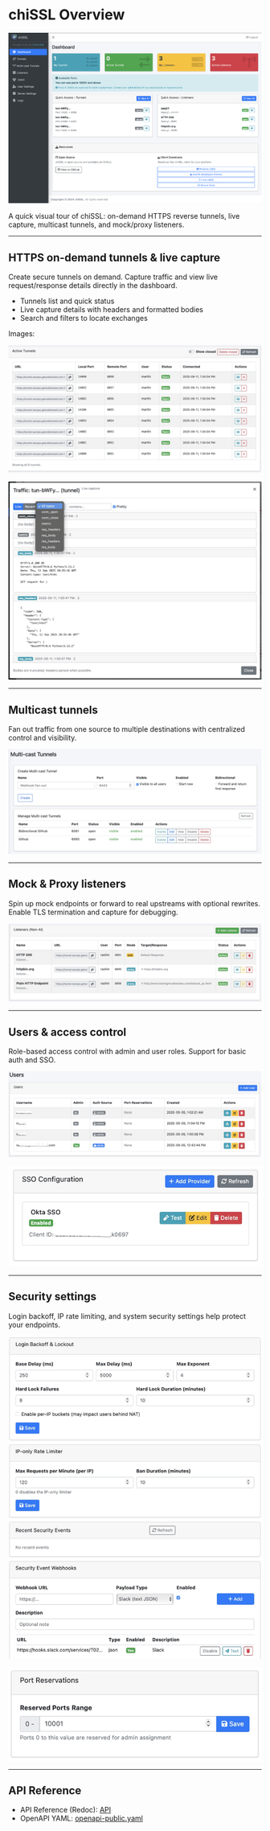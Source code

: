 # chiSSL Overview

![Dashboard overview](assets/screenshots/dashboard-main.png)

A quick visual tour of chiSSL: on-demand HTTPS reverse tunnels, live capture, multicast tunnels, and mock/proxy listeners.

---

## HTTPS on-demand tunnels & live capture
Create secure tunnels on demand. Capture traffic and view live request/response details directly in the dashboard.

- Tunnels list and quick status
- Live capture details with headers and formatted bodies
- Search and filters to locate exchanges

Images:

![Active tunnels table](assets/screenshots/active-tunnels-table.jpg)

![Live capture detail view](assets/screenshots/tunnel-capture-view-live.jpg)

---

## Multicast tunnels
Fan out traffic from one source to multiple destinations with centralized control and visibility.

![Multicast tunnels list](assets/screenshots/multi-cast-tunnels.jpg)

---

## Mock & Proxy listeners
Spin up mock endpoints or forward to real upstreams with optional rewrites. Enable TLS termination and capture for debugging.

![Listeners table](assets/screenshots/listeners-table.jpg)

---

## Users & access control
Role-based access control with admin and user roles. Support for basic auth and SSO.

![User management](assets/screenshots/users-table-user-management.jpg)

![SSO settings](assets/screenshots/sso.jpg)

---

## Security settings
Login backoff, IP rate limiting, and system security settings help protect your endpoints.

![Security configuration](assets/screenshots/security-settings.jpg)

![Port reservations](assets/screenshots/port-reservaation.jpg)

---

## API Reference
- API Reference (Redoc): [API](./api.md)
- OpenAPI YAML: [openapi-public.yaml](./openapi-public.yaml)

